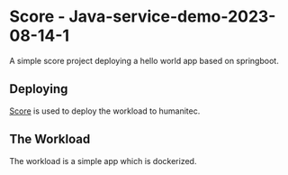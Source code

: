 # Score - Java-service-demo-2023-08-14-1

A simple score project deploying a hello world app based on springboot.

## Deploying

[Score](https://score.dev/) is used to deploy the workload to humanitec.

## The Workload

The workload is a simple app which is dockerized.
